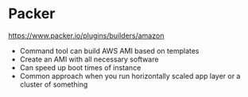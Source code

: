 # Packer

https://www.packer.io/plugins/builders/amazon

- Command tool can build AWS AMI based on templates
- Create an AMI with all necessary software
- Can speed up boot times of instance
- Common approach when you run horizontally scaled app layer or a cluster of something
